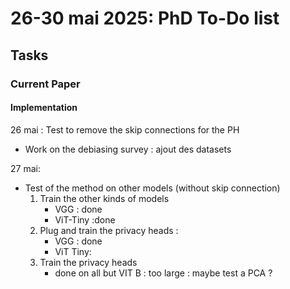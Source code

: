 # 26-30 mai 2025: PhD To-Do list

## Tasks
### Current Paper

#### Implementation 

26 mai : Test to remove the skip connections for the PH
- Work on the debiasing survey : ajout des datasets

27 mai: 
- Test of the method on other models (without skip connection)
    1. Train the other kinds of models
        - VGG : done
        - ViT-Tiny :done
    2. Plug and train the privacy heads : 
        - VGG : done
        - ViT Tiny: 
    3. Train the privacy heads
        - done on all but VIT B : too large : maybe test a PCA ?

        
        